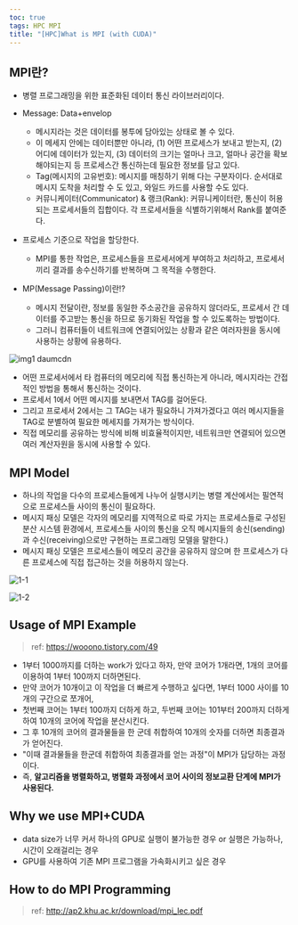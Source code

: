 ```yaml
---
toc: true
tags: HPC MPI 
title: "[HPC]What is MPI (with CUDA)"
---
```


## MPI란?
* 병렬 프로그래밍을 위한 표준화된 데이터 통신 라이브러리이다.
* Message: Data+envelop
  * 메시지라는 것은 데이터를 봉투에 담아있는 상태로 볼 수 있다.
  * 이 메세지 안에는 데이터뿐만 아니라, (1) 어떤 프로세스가 보내고 받는지, (2) 어디에 데이터가 있는지, (3) 데이터의 크기는 얼마나 크고, 얼마나 공간을 확보해야되는지 등 프로세스간 통신하는데 필요한 정보를 담고 있다.
  * Tag(메시지의 고유번호): 메시지를 매칭하기 위해 다는 구분자이다. 순서대로 메시지 도착을 처리할 수 도 있고, 와일드 카드를 사용할 수도 있다.
  * 커뮤니케이터(Communicator) & 랭크(Rank): 커뮤니케이터란, 통신이 허용되는 프로세서들의 집합이다. 각 프로세서들을 식별하기위해서 Rank를 붙여준다. 

* 프로세스 기준으로 작업을 할당한다.
  * MPI를 통한 작업은, 프로세스들을 프로세서에게 부여하고 처리하고, 프로세서끼리 결과를 송수신하기를 반복하며 그 목적을 수행한다.
* MP(Message Passing)이란!?
  * 메시지 전달이란, 정보를 동일한 주소공간을 공유하지 않더라도, 프로세서 간 데이터를 주고받는 통신을 하므로 동기화된 작업을 할 수 있도록하는 방법이다. 
  * 그러니 컴퓨터들이 네트워크에 연결되어있는 상황과 같은 여러자원을 동시에 사용하는 상황에 유용하다. 
  
![img1 daumcdn](https://user-images.githubusercontent.com/67637935/153751880-7aaac248-e8ac-484e-bb37-58dfc1b3f966.png)

  * 어떤 프로세서에서 타 컴퓨터의 메모리에 직접 통신하는게 아니라, 메시지라는 간접적인 방법을 통해서 통신하는 것이다.
  * 프로세서 1에서 어떤 메시지를 보내면서 TAG를 걸어둔다.
  * 그리고 프로세서 2에서는 그 TAG는 내가 필요하니 가져가겠다고 여러 메시지들을 TAG로 분별하여 필요한 메세지를 가져가는 방식이다.
  * 직접 메모리를 공유하는 방식에 비해 비효율적이지만, 네트워크만 연결되어 있으면 여러 계산자원을 동시에 사용할 수 있다. 

## MPI Model
* 하나의 작업을 다수의 프로세스들에게 나누어 실행시키는 병렬 계산에서는 필연적으로 프로세스들 사이의 통신이 필요하다.
* 메시지 패싱 모델은 각자의 메모리를 지역적으로 따로 가지는 프로세스들로 구성된 분산 시스템 환경에서, 프로세스들 사이의 통신을 오직 메시지들의 송신(sending)과 수신(receiving)으로만 구현하는 프로그래밍 모델을 말한다.)
* 메시지 패싱 모델은 프로세스들이 메모리 공간을 공유하지 않으며 한 프로세스가 다른 프로세스에 직접 접근하는 것을 허용하지 않는다. 

![1-1](https://user-images.githubusercontent.com/67637935/153753887-851f0329-4c84-45e1-a649-6d1c9a8f569f.jpg)

![1-2](https://user-images.githubusercontent.com/67637935/153753918-e167aaaa-a47a-4cf5-ba3a-39b734ef0886.jpg)


## Usage of MPI Example

> ref: <https://wooono.tistory.com/49>

* 1부터 1000까지를 더하는 work가 있다고 하자, 만약 코어가 1개라면, 1개의 코어를 이용하여 1부터 100까지 더하면된다.
* 만약 코어가 10개이고 이 작업을 더 빠르게 수행하고 싶다면, 1부터 1000 사이를 10개의 구간으로 쪼개어,
* 첫번째 코어는 1부터 100까지 더하게 하고, 두번째 코어는 101부터 200까지 더하게 하여 10개의 코어에 작업을 분산시킨다.
* 그 후 10개의 코어의 결과물들을 한 군데 취합하여 10개의 숫자를 더하면 최종결과가 얻어진다.
* "이때 결과물들을 한군데 취합하여 최종결과를 얻는 과정"이 MPI가 담당하는 과정이다. 
* 즉, **알고리즘을 병렬화하고, 병렬화 과정에서 코어 사이의 정보교환 단계에 MPI가 사용된다.**

## Why we use MPI+CUDA

* data size가 너무 커서 하나의 GPU로 실행이 불가능한 경우 or  실행은 가능하나, 시간이 오래걸리는 경우
* GPU를 사용하여 기존 MPI 프로그램을 가속화시키고 싶은 경우




## How to do MPI Programming

> ref: <http://ap2.khu.ac.kr/download/mpi_lec.pdf>

